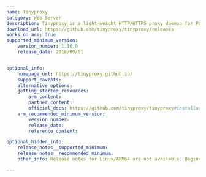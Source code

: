 ```yaml
---
name: Tinyproxy
category: Web Server
description: Tinyproxy is a light-weight HTTP/HTTPS proxy daemon for POSIX operating systems.
download_url: https://github.com/tinyproxy/tinyproxy/releases
works_on_arm: true
supported_minimum_version:
    version_number: 1.10.0
    release_date: 2018/09/01


optional_info:
    homepage_url: https://tinyproxy.github.io/
    support_caveats:
    alternative_options:
    getting_started_resources:
        arm_content:
        partner_content:
        official_docs: https://github.com/tinyproxy/tinyproxy#installation
    arm_recommended_minimum_version:
        version_number:
        release_date:
        reference_content:

optional_hidden_info:
    release_notes__supported_minimum:
    release_notes__recommended_minimum:
    other_info: Release notes for Linux/ARM64 are not available. Beginning from version 1.10.0, Tinyproxy can be successfully built from the source (via tar) on the Neoverse N1. Before v1.10.0, Tinyproxy fails to build commonly on both AMD64 and ARM64.

---
```

